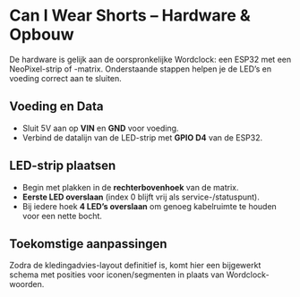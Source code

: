 # Can I Wear Shorts – Hardware & Opbouw

De hardware is gelijk aan de oorspronkelijke Wordclock: een ESP32 met een NeoPixel-strip of -matrix. Onderstaande stappen helpen je de LED’s en voeding correct aan te sluiten.

## Voeding en Data
- Sluit 5V aan op **VIN** en **GND** voor voeding.
- Verbind de datalijn van de LED-strip met **GPIO D4** van de ESP32.

## LED-strip plaatsen
- Begin met plakken in de **rechterbovenhoek** van de matrix.
- **Eerste LED overslaan** (index 0 blijft vrij als service-/statuspunt).
- Bij iedere hoek **4 LED’s overslaan** om genoeg kabelruimte te houden voor een nette bocht.

## Toekomstige aanpassingen
Zodra de kledingadvies-layout definitief is, komt hier een bijgewerkt schema met posities voor iconen/segmenten in plaats van Wordclock-woorden.

